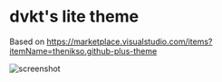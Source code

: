 # dvkt's lite theme

Based on https://marketplace.visualstudio.com/items?itemName=thenikso.github-plus-theme

![screenshot](https://user-images.githubusercontent.com/41523880/56621097-073c9000-65e0-11e9-91d5-7cdeaeaa4690.png)
